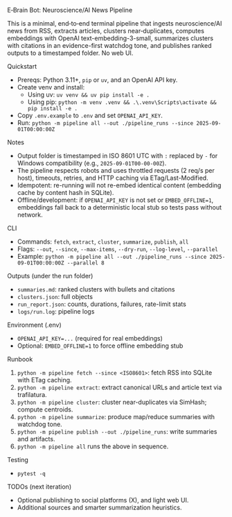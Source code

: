 E‑Brain Bot: Neuroscience/AI News Pipeline

This is a minimal, end‑to‑end terminal pipeline that ingests neuroscience/AI news from RSS, extracts articles, clusters near‑duplicates, computes embeddings with OpenAI text-embedding-3-small, summarizes clusters with citations in an evidence-first watchdog tone, and publishes ranked outputs to a timestamped folder. No web UI.

Quickstart

- Prereqs: Python 3.11+, `pip` or `uv`, and an OpenAI API key.
- Create venv and install:
  - Using uv: `uv venv && uv pip install -e .`
  - Using pip: `python -m venv .venv && .\.venv\Scripts\activate && pip install -e .`
- Copy `.env.example` to `.env` and set `OPENAI_API_KEY`.
- Run: `python -m pipeline all --out ./pipeline_runs --since 2025-09-01T00:00:00Z`

Notes

- Output folder is timestamped in ISO 8601 UTC with `:` replaced by `-` for Windows compatibility (e.g., `2025-09-01T00-00-00Z`).
- The pipeline respects robots and uses throttled requests (2 req/s per host), timeouts, retries, and HTTP caching via ETag/Last-Modified.
- Idempotent: re-running will not re-embed identical content (embedding cache by content hash in SQLite).
- Offline/development: if `OPENAI_API_KEY` is not set or `EMBED_OFFLINE=1`, embeddings fall back to a deterministic local stub so tests pass without network.

CLI

- Commands: `fetch`, `extract`, `cluster`, `summarize`, `publish`, `all`
- Flags: `--out`, `--since`, `--max-items`, `--dry-run`, `--log-level`, `--parallel`
- Example: `python -m pipeline all --out ./pipeline_runs --since 2025-09-01T00:00:00Z --parallel 8`

Outputs (under the run folder)

- `summaries.md`: ranked clusters with bullets and citations
- `clusters.json`: full objects
- `run_report.json`: counts, durations, failures, rate-limit stats
- `logs/run.log`: pipeline logs

Environment (.env)

- `OPENAI_API_KEY=...` (required for real embeddings)
- Optional: `EMBED_OFFLINE=1` to force offline embedding stub

Runbook

1) `python -m pipeline fetch --since <ISO8601>`: fetch RSS into SQLite with ETag caching.
2) `python -m pipeline extract`: extract canonical URLs and article text via trafilatura.
3) `python -m pipeline cluster`: cluster near-duplicates via SimHash; compute centroids.
4) `python -m pipeline summarize`: produce map/reduce summaries with watchdog tone.
5) `python -m pipeline publish --out ./pipeline_runs`: write summaries and artifacts.
6) `python -m pipeline all` runs the above in sequence.

Testing

- `pytest -q`

TODOs (next iteration)

- Optional publishing to social platforms (X), and light web UI.
- Additional sources and smarter summarization heuristics.

